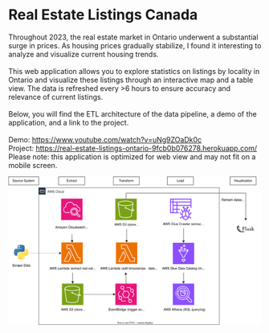 <h1>Real Estate Listings Canada</h1>

<p>
  Throughout 2023, the real estate market in Ontario underwent a substantial surge in prices. As housing prices gradually stabilize, I found it interesting to analyze and visualize current housing trends.
  </br>
  </br>
  This web application allows you to explore statistics on listings by locality in Ontario and visualize these listings through an interactive map and a table view. The data is refreshed every >6 hours to ensure accuracy and relevance of current listings.
  </br>
  </br>
  Below, you will find the ETL architecture of the data pipeline, a demo of the application, and a link to the project.
  </br>
  </br>
  Demo: <a href="https://www.youtube.com/watch?v=uNg9ZOaDk0c" target="_blank">https://www.youtube.com/watch?v=uNg9ZOaDk0c</a>
  </br>
  Project: <a href="https://real-estate-listings-ontario-9fcb0b076278.herokuapp.com/" target="_blank">https://real-estate-listings-ontario-9fcb0b076278.herokuapp.com/</a>
  Please note: this application is optimized for web view and may not fit on a mobile screen.
</p>

![Alt Text](https://github.com/alianwar3/real-estate-listings-canada/blob/master/static/aws-architecture.svg)
